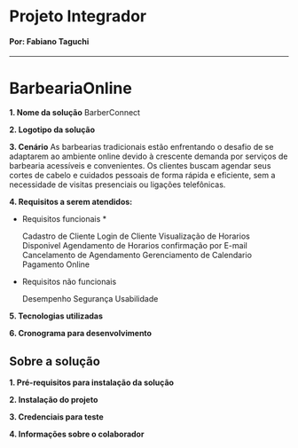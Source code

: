 # Projeto Integrador
#### Por: Fabiano Taguchi
__________________________

# BarbeariaOnline

**1. Nome da solução**
BarberConnect

**2. Logotipo da solução**
   
**3. Cenário**
As barbearias tradicionais estão enfrentando o desafio de se adaptarem ao ambiente online devido à crescente demanda por serviços de barbearia acessíveis e convenientes. Os clientes buscam agendar seus cortes de cabelo e cuidados pessoais de forma rápida e eficiente, sem a necessidade de visitas presenciais ou ligações telefônicas.

**4. Requisitos a serem atendidos:**
* Requisitos funcionais *

   Cadastro de Cliente
  Login de Cliente
  Visualização de Horarios Disponivel
  Agendamento de Horarios
  confirmação por E-mail
  Cancelamento de Agendamento
  Gerenciamento de Calendario
  Pagamento Online
  
* Requisitos não funcionais

  Desempenho
  Segurança
  Usabilidade
  
**5. Tecnologias utilizadas**

**6. Cronograma para desenvolvimento**


## Sobre a solução
**1. Pré-requisitos para instalação da solução**

**2. Instalação do projeto**

**3. Credenciais para teste**

**4. Informações sobre o colaborador**
